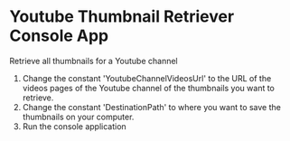 # Youtube Thumbnail Retriever Console App

Retrieve all thumbnails for a Youtube channel

1. Change the constant 'YoutubeChannelVideosUrl' to the URL of the videos pages of the Youtube channel of the thumbnails you want to retrieve.
2. Change the constant 'DestinationPath' to where you want to save the thumbnails on your computer.
3. Run the console application
